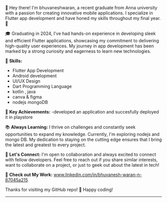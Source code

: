 

👋 Hey there! I'm bhuvaneshwaran, a recent graduate from Anna university with a passion for creating innovative mobile applications. I specialize in Flutter app development and have honed my skills throughout my final year. 🚀

🎓 Graduating in 2024, I've had hands-on experience in developing sleek and efficient Flutter applications, showcasing my commitment to delivering high-quality user experiences. My journey in app development has been marked by a strong curiosity and eagerness to learn new technologies.

🚀 **Skills:**

- Flutter App Development
- Android development
- UI/UX Design
- Dart Programming Language
- kotlin , java
- canva & figma
- nodejs mongoDB  

🌟 **Key Achievements:**
-developed an application and succesfully deployed it in playstore 

📚 **Always Learning:**
I thrive on challenges and constantly seek opportunities to expand my knowledge. Currently, I'm exploring nodejs and mongo DB. My dedication to staying on the cutting edge ensures that I bring the latest and greatest to every project.

🤝 **Let's Connect:**
I'm open to collaboration and always excited to connect with fellow developers. Feel free to reach out if you share similar interests, want to collaborate on a project, or just to geek out about the latest in tech!

📱 **Check out My Work:**
www.linkedin.com/in/bhuvanesh-waran-n-87045a215

Thanks for visiting my GitHub repo! 🚀 Happy coding!

---
<!---
bhuvaneshwaranoffl/bhuvaneshwaranoffl is a ✨ special ✨ repository because its `README.md` (this file) appears on your GitHub profile.
You can click the Preview link to take a look at your changes.
--->
